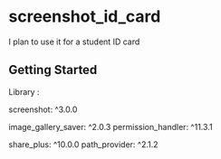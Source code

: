 # screenshot_id_card

I plan to use it for a student ID card

## Getting Started

Library :

screenshot: ^3.0.0

image_gallery_saver: ^2.0.3
permission_handler: ^11.3.1

share_plus: ^10.0.0
path_provider: ^2.1.2
